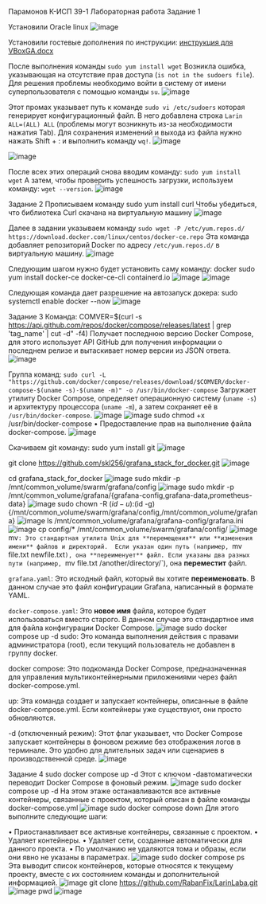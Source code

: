 Парамонов К-ИСП 39-1 
Лабораторная работа
Задание 1


Установили Oracle linux
![image](https://github.com/user-attachments/assets/244a15d8-2a4d-49ba-978a-0b4dac0069dc)

Установили гостевые дополнения по инструкции: 
[инструкция для VBoxGA.docx](https://github.com/user-attachments/files/18921020/VBoxGA.docx)

После выполнения команды 
`sudo yum install wget` 
Возникла ошибка, указывающая на отсутствие прав доступа (`is not in the sudoers file`).  Для решения проблемы необходимо войти в систему от имени суперпользователя с помощью команды `su`.
![image](https://github.com/user-attachments/assets/4a6df09a-9526-4368-8188-55702ef3aac6)

Этот промах указывает путь к команде 
`sudo vi /etc/sudoers`
которая генерирует конфигурационный файл.  В него добавлена строка `Larin ALL=(ALL) ALL` (проблемы могут возникнуть из-за необходимости нажатия Tab).  Для сохранения изменений и выхода из файла нужно нажать Shift + : и выполнить команду 
`wq!`.
![image](https://github.com/user-attachments/assets/18725e7a-5821-4e3b-9493-edbf1fe1f580)

![image](https://github.com/user-attachments/assets/11723064-3289-4039-925e-0ef8f7a5799b)

После всех этих операций снова вводим команду:
`sudo yum install wget`
А затем, чтобы проверить успешность загрузки, используем команду:
`wget --version`.
![image](https://github.com/user-attachments/assets/e48b7b1d-0098-4808-8265-342f9ca18389)

Задание 2
Прописываем команду 
sudo yum install curl 
Чтобы убедиться, что библиотека Curl скачана на виртуальную машину
![image](https://github.com/user-attachments/assets/703c91e3-9b56-4849-954e-963bfcf29862)

Далее в задании указываем команду 
`sudo wget -P /etc/yum.repos.d/ https://download.docker.com/linux/centos/docker-ce.repo` 
Эта команда добавляет репозиторий Docker по адресу `/etc/yum.repos.d/` в виртуальную машину.
![image](https://github.com/user-attachments/assets/ec5f894f-8a4e-4a68-be0d-629d0fc31d46)

Следующим шагом нужно будет установить саму команду: 
docker sudo yum install docker-ce docker-ce-cli containerd.io
![image](https://github.com/user-attachments/assets/14b16a9d-3fde-4749-a819-e4b1cb361dc5)
![image](https://github.com/user-attachments/assets/59162f62-b1dc-4d9d-a65b-809431fcf4a1)


Следующая команда дает разрешение на автозапуск докера: 
sudo systemctl enable docker --now
![image](https://github.com/user-attachments/assets/a36318fd-745d-4d45-bafd-6699879be9c8)

Задание 3
Команда: 
COMVER=$(curl -s https://api.github.com/repos/docker/compose/releases/latest | grep 'tag_name' | cut -d\" -f4)
Получает последнюю версию Docker Compose, для этого использует API GitHub для получения информации о последнем релизе и вытаскивает номер версии из JSON ответа.
![image](https://github.com/user-attachments/assets/58fc6696-980c-4d61-afaa-1f3b7d4527d3)

Группа команд:
`sudo curl -L "https://github.com/docker/compose/releases/download/$COMVER/docker-compose-$(uname -s)-$(uname -m)" -o /usr/bin/docker-compose` 
Загружает утилиту Docker Compose, определяет операционную систему (`uname -s`) и архитектуру процессора (`uname -m`),  а затем сохраняет её в `/usr/bin/docker-compose`.
![image](https://github.com/user-attachments/assets/5c23f822-cbf6-47ac-bc04-5d9ee9518802)
![image](https://github.com/user-attachments/assets/2c7f7a18-5d02-45ce-ae88-67080d3c1190)
sudo chmod +x /usr/bin/docker-compose
• Предоставление прав на выполнение файла docker-compose.
![image](https://github.com/user-attachments/assets/de734d41-ff5c-42a9-ab5c-abdd18a26c45)

Скачиваем git команду: 
sudo yum install git
![image](https://github.com/user-attachments/assets/57b6a692-7480-4990-9773-94e1011edfff)

git clone https://github.com/skl256/grafana_stack_for_docker.git
![image](https://github.com/user-attachments/assets/1cbe4e87-0793-4d44-97c4-d549a0cde7a1)

cd grafana_stack_for_docker
![image](https://github.com/user-attachments/assets/11ac5f4d-606a-41f9-bc6e-2e81365d4f55)
sudo mkdir -p /mnt/common_volume/swarm/grafana/config
![image](https://github.com/user-attachments/assets/c8f638a5-cba5-48b5-970e-181d17cc76df)
sudo mkdir -p /mnt/common_volume/grafana/{grafana-config,grafana-data,prometheus-data}
![image](https://github.com/user-attachments/assets/121e066d-ffb4-41aa-90ed-ee24cd191947)
sudo chown -R $(id -u):$(id -g) {/mnt/common_volume/swarm/grafana/config,/mnt/common_volume/grafana}
![image](https://github.com/user-attachments/assets/12d8bef7-7870-4d76-978b-fd8b898aafab)
ls /mnt/common_volume/grafana/grafana-config/grafana.ini
![image](https://github.com/user-attachments/assets/e9cf5d18-72a1-48db-ac26-07049d948533)
cp config/* /mnt/common_volume/swarm/grafana/config/
![image](https://github.com/user-attachments/assets/e255b4da-90c1-4775-ae23-65997c0cdd75)
mv`: Это стандартная утилита Unix для **перемещения** или **изменения имени** файлов и директорий.  Если указан один путь (например, `mv file.txt newfile.txt`), она **переименует** файл. Если указаны два разных пути (например, `mv file.txt /another/directory/`), она **переместит** файл.

`grafana.yaml`: Это исходный файл, который вы хотите **переименовать**. В данном случае это файл конфигурации Grafana, написанный в формате YAML.

`docker-compose.yaml`: Это **новое имя** файла, которое будет использоваться вместо старого. В данном случае это стандартное имя для файла конфигурации Docker Compose.
![image](https://github.com/user-attachments/assets/fc09988a-ebd3-4f2b-bef6-8fa242087855)
sudo docker compose up -d
sudo: Это команда выполнения действия с правами администратора (root), если текущий пользователь не добавлен в группу docker.

docker compose: Это подкоманда Docker Compose, предназначенная для управления мультиконтейнерными приложениями через файл docker-compose.yml.

up: Эта команда создает и запускает контейнеры, описанные в файле docker-compose.yml. Если контейнеры уже существуют, они просто обновляются.

-d (отключенный режим): Этот флаг указывает, что Docker Compose запускает контейнеры в фоновом режиме без отображения логов в терминале. Это удобно для длительных задач или сценариев в производственной среде.
![image](https://github.com/user-attachments/assets/99a2a2ba-b69a-4399-8e88-c82bf0bf1ebb)

Задание 4
sudo docker compose up -d
Этот с ключом -dавтоматически переводит Docker Compose в фоновый режим.
![image](https://github.com/user-attachments/assets/79b51b80-03d8-4974-ab86-f901001321f1)
sudo docker compose up -d
На этом этаже останавливаются все активные контейнеры, связанные с проектом, который описан в файле команды docker-compose.yml
![image](https://github.com/user-attachments/assets/9613393f-5e14-41fd-a350-b66765f44bac)
sudo docker compose down
Для этого выполните следующие шаги:

• Приостанавливает все активные контейнеры, связанные с проектом.
• Удаляет контейнеры.
• Удаляет сети, созданные автоматически для данного проекта.
• По умолчанию не удаляются тома и образы, если они явно не указаны в параметрах.
![image](https://github.com/user-attachments/assets/e9968211-16ec-4a36-99ec-e595d0d5e8ba)
sudo docker compose ps
Эта выводит список контейнеров, которые относятся к текущему проекту, вместе с их состоянием команды и дополнительной информацией.
![image](https://github.com/user-attachments/assets/bb2b1319-a5d3-4e9b-b854-2532b1c50ed8)
git clone https://github.com/RabanFix/LarinLaba.git
![image](https://github.com/user-attachments/assets/2da2b148-effa-4933-82cc-67c254a0617b)
pwd
![image](https://github.com/user-attachments/assets/7f12059e-a639-44f0-b9ed-bfe9631ecf58)

















